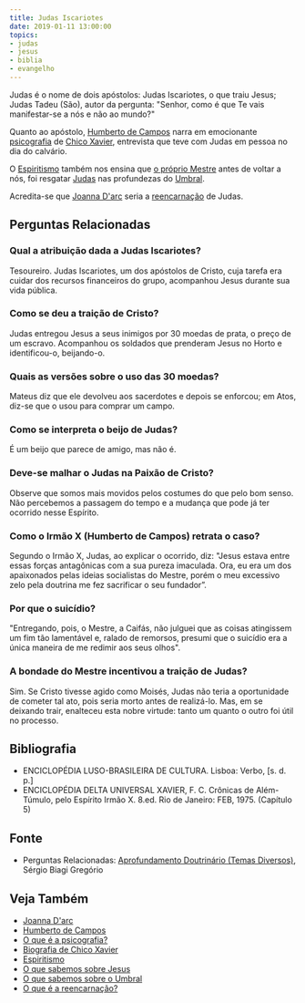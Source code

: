 ```yaml
---
title: Judas Iscariotes
date: 2019-01-11 13:00:00
topics: 
- judas
- jesus
- biblia
- evangelho
---
```


Judas é o nome de dois apóstolos: Judas Iscariotes, o que traiu Jesus;
Judas Tadeu (São), autor da pergunta: "Senhor, como é que Te vais
manifestar-se a nós e não ao mundo?"

Quanto ao apóstolo, [Humberto de Campos](/bio/humberto-de-campos) narra em
emocionante [psicografia](/sobre/psicografia) de [Chico
Xavier](/bio/chico-xavier), entrevista que teve com Judas em pessoa no dia do
calvário.

O [Espiritismo](/espiritismo) também nos ensina que [o próprio
Mestre](/sobre/jesus) antes de voltar a nós, foi resgatar [Judas](/sobre/judas) nas profundezas do
[Umbral](/sobre/umbral).

Acredita-se que [Joanna D'arc](/bio/joanna-darc) seria a [reencarnação](/sobre/reencarnacao) de Judas.


## Perguntas Relacionadas

### Qual a atribuição dada a Judas Iscariotes?
Tesoureiro. Judas Iscariotes, um dos apóstolos de Cristo, cuja tarefa
era cuidar dos recursos financeiros do grupo, acompanhou Jesus durante
sua vida pública.

### Como se deu a traição de Cristo?
Judas entregou Jesus a seus inimigos por 30 moedas de prata, o preço de
um escravo. Acompanhou os soldados que prenderam Jesus no Horto e
identificou-o, beijando-o.

### Quais as versões sobre o uso das 30 moedas?
Mateus diz que ele devolveu aos sacerdotes e depois se enforcou; em
Atos, diz-se que o usou para comprar um campo.

### Como se interpreta o beijo de Judas?
É um beijo que parece de amigo, mas não é.

### Deve-se malhar o Judas na Paixão de Cristo?
Observe que somos mais movidos pelos costumes do que pelo bom senso. Não
percebemos a passagem do tempo e a mudança que pode já ter ocorrido
nesse Espírito.

### Como o Irmão X (Humberto de Campos) retrata o caso?
Segundo o Irmão X, Judas, ao explicar o ocorrido, diz: "Jesus estava
entre essas forças antagônicas com a sua pureza imaculada. Ora, eu era
um dos apaixonados pelas ideias socialistas do Mestre, porém o meu
excessivo zelo pela doutrina me fez sacrificar o seu fundador”.

### Por que o suicídio?
"Entregando, pois, o Mestre, a Caifás, não julguei que as coisas
atingissem um fim tão lamentável e, ralado de remorsos, presumi que o
suicídio era a única maneira de me redimir aos seus olhos".

### A bondade do Mestre incentivou a traição de Judas?
Sim. Se Cristo tivesse agido como Moisés, Judas não teria a oportunidade
de cometer tal ato, pois seria morto antes de realizá-lo. Mas, em se
deixando trair, enalteceu esta nobre virtude: tanto um quanto o outro
foi útil no processo.

## Bibliografia
* ENCICLOPÉDIA LUSO-BRASILEIRA DE CULTURA. Lisboa: Verbo, \[s. d. p.\]
* ENCICLOPÉDIA DELTA UNIVERSAL XAVIER, F. C. Crônicas de Além-Túmulo, pelo
  Espírito Irmão X. 8.ed.  Rio de Janeiro: FEB, 1975. (Capítulo 5)

## Fonte
* Perguntas Relacionadas: [Aprofundamento Doutrinário (Temas Diversos)](https://sites.google.com/view/aprofundamentodoutrinario/judas-iscariotes), Sérgio Biagi Gregório

## Veja Também
* [Joanna D'arc](/bio/joanna-darc)
* [Humberto de Campos](/bio/humberto-de-campos)
* [O que é a psicografia?](/sobre/psicografia) 
* [Biografia de Chico Xavier](/bio/chico-xavier)
* [Espiritismo](/espiritismo) 
* [O que sabemos sobre Jesus](/sobre/jesus) 
* [O que sabemos sobre o Umbral](/sobre/umbral)
* [O que é a reencarnação?](/sobre/reencarnacao)

